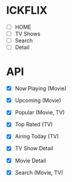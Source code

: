 # ICKFLIX

- [ ] HOME
- [ ] TV Shows
- [ ] Search
- [ ] Detail

# API

- [x] Now Playing (Movie)
- [x] Upcoming (Movie)
- [x] Popular (Movie, TV)
- [x] Top Rated (TV)
- [x] Airing Today (TV)

- [x] TV Show Detail
- [x] Movie Detail

- [x] Search (Movie, TV)
